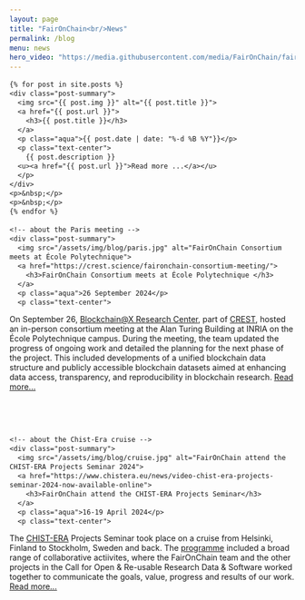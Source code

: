 ```yaml
---
layout: page
title: "FairOnChain<br/>News"
permalink: /blog
menu: news 
hero_video: "https://media.githubusercontent.com/media/FairOnChain/faironchain.github.io/main/assets/video/globe.mp4"
---
```



<div class="wrapper">

  <div class="row text-center">
  
    {% for post in site.posts %}
    <div class="post-summary">
      <img src="{{ post.img }}" alt="{{ post.title }}">
      <a href="{{ post.url }}">
        <h3>{{ post.title }}</h3>
      </a>
      <p class="aqua">{{ post.date | date: "%-d %B %Y"}}</p>
      <p class="text-center">
        {{ post.description }}
      <u><a href="{{ post.url }}">Read more ...</a></u>
      </p>
    </div>
    <p>&nbsp;</p>
    <p>&nbsp;</p>
    {% endfor %}

    <!-- about the Paris meeting -->
    <div class="post-summary">
      <img src="/assets/img/blog/paris.jpg" alt="FairOnChain Consortium meets at École Polytechnique">
      <a href="https://crest.science/faironchain-consortium-meeting/">
        <h3>FairOnChain Consortium meets at École Polytechnique </h3>
      </a>
      <p class="aqua">26 September 2024</p>
      <p class="text-center">
On September 26, <a href="https://blockchain-polytechnique.com/" target="_blank">Blockchain@X Research Center</a>, part of <a href="https://crest.science/" target="_blank">CREST</a>, hosted an in-person consortium meeting at the Alan Turing Building at INRIA on the École Polytechnique campus. During the meeting, the team updated the progress of ongoing work and detailed the planning for the next phase of the project. This included developments of a unified blockchain data structure and publicly accessible blockchain datasets aimed at enhancing data access, transparency, and reproducibility in blockchain research.
 <u><a href="https://crest.science/faironchain-consortium-meeting/" target="_blank">Read more...</a></u>
      </p>
      <p>&nbsp;</p>
      <p>&nbsp;</p>
    </div>
  
  
  
    <!-- about the Chist-Era cruise -->
    <div class="post-summary">
      <img src="/assets/img/blog/cruise.jpg" alt="FairOnChain attend the CHIST-ERA Projects Seminar 2024">
      <a href="https://www.chistera.eu/news/video-chist-era-projects-seminar-2024-now-available-online">
        <h3>FairOnChain attend the CHIST-ERA Projects Seminar</h3>
      </a>
      <p class="aqua">16-19 April 2024</p>
      <p class="text-center">
The <a href="https://chistera.eu" target="_blank">CHIST-ERA</a> Projects Seminar took place on a cruise from Helsinki, Finland to Stockholm, Sweden and back.
The <a href="https://www.chistera.eu/projects-seminar-2024-programme" target="_blank">programme</a> included a broad range of collaborative actiivites, where the FairOnChain team and the other projects in the Call for Open & Re-usable Research Data & Software worked together to communicate the goals, value, progress and results of our work.
<u><a href="https://www.chistera.eu/news/video-chist-era-projects-seminar-2024-now-available-online" target="_blank">Read more...</a></u>
      </p>
      <p>&nbsp;</p>
      <p>&nbsp;</p>
    </div>

  </div>

</div>
